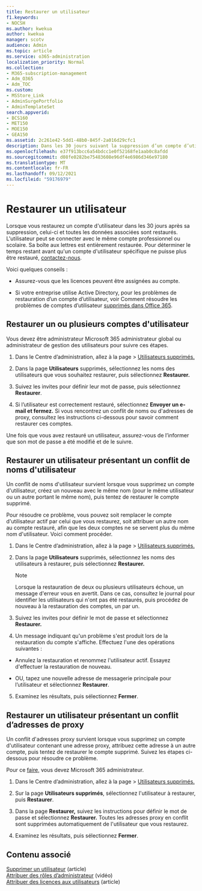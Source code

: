 ```yaml
---
title: Restaurer un utilisateur
f1.keywords:
- NOCSH
ms.author: kwekua
author: kwekua
manager: scotv
audience: Admin
ms.topic: article
ms.service: o365-administration
localization_priority: Normal
ms.collection:
- M365-subscription-management
- Adm_O365
- Adm_TOC
ms.custom:
- MSStore_Link
- AdminSurgePortfolio
- AdminTemplateSet
search.appverid:
- BCS160
- MET150
- MOE150
- GEA150
ms.assetid: 2c261e42-5dd1-48b0-845f-2a016d29cfc1
description: Dans les 30 jours suivant la suppression d’un compte d’utilisateur, vous pouvez restaurer le compte et toutes les données, et l’utilisateur peut se connecter avec le même compte.
ms.openlocfilehash: e37f913bcc6a54bdcc1e0f52168fe1aab0c8afdd
ms.sourcegitcommit: d08fe0282be75483608e96df4e6986d346e97180
ms.translationtype: MT
ms.contentlocale: fr-FR
ms.lasthandoff: 09/12/2021
ms.locfileid: "59176979"
---
```

# <a name="restore-a-user"></a>Restaurer un utilisateur
   
Lorsque vous restaurez un compte d'utilisateur dans les 30 jours après sa suppression, celui-ci et toutes les données associées sont restaurés. L'utilisateur peut se connecter avec le même compte professionnel ou scolaire. Sa boîte aux lettres est entièrement restaurée. Pour déterminer le temps restant avant qu'un compte d'utilisateur spécifique ne puisse plus être restauré, [contactez-nous](../../business-video/get-help-support.md).
  
Voici quelques conseils :
  
- Assurez-vous que les licences peuvent être assignées au compte.
    
- Si votre entreprise utilise Active Directory, pour les problèmes de restauration d’un compte d’utilisateur, voir Comment résoudre les problèmes de comptes d’utilisateur [supprimés dans Office 365](/office365/troubleshoot/active-directory/restore-deleted-user-accounts). 
    
## <a name="restore-one-or-more-user-accounts"></a>Restaurer un ou plusieurs comptes d'utilisateur

Vous devez être administrateur Microsoft 365 administrateur global ou administrateur de gestion des utilisateurs pour suivre ces étapes. 

1. Dans le Centre d’administration, allez à la page  \> <a href="https://go.microsoft.com/fwlink/p/?linkid=2071581" target="_blank">Utilisateurs supprimés.</a>

2. Dans la page **Utilisateurs** supprimés, sélectionnez les noms des utilisateurs que vous souhaitez restaurer, puis sélectionnez **Restaurer.**
    
3. Suivez les invites pour définir leur mot de passe, puis sélectionnez **Restaurer**.
    
4. Si l’utilisateur est correctement restauré, sélectionnez **Envoyer un e-mail et fermez.** Si vous rencontrez un conflit de noms ou d'adresses de proxy, consultez les instructions ci-dessous pour savoir comment restaurer ces comptes.
    
Une fois que vous avez restauré un utilisateur, assurez-vous de l’informer que son mot de passe a été modifié et de le suivre.
  
## <a name="restore-a-user-that-has-a-user-name-conflict"></a>Restaurer un utilisateur présentant un conflit de noms d'utilisateur

Un conflit de noms d'utilisateur survient lorsque vous supprimez un compte d'utilisateur, créez un nouveau avec le même nom (pour le même utilisateur ou un autre portant le même nom), puis tentez de restaurer le compte supprimé.
  
Pour résoudre ce problème, vous pouvez soit remplacer le compte d'utilisateur actif par celui que vous restaurez, soit attribuer un autre nom au compte restauré, afin que les deux comptes ne se servent plus du même nom d'utilisateur. Voici comment procéder.

1. Dans le Centre d’administration, allez à la page  \> <a href="https://go.microsoft.com/fwlink/p/?linkid=2071581" target="_blank">Utilisateurs supprimés.</a>
  
2. Dans la page **Utilisateurs** supprimés, sélectionnez les noms des utilisateurs à restaurer, puis sélectionnez **Restaurer.**
    
    > [!NOTE]
    > Lorsque la restauration de deux ou plusieurs utilisateurs échoue, un message d'erreur vous en avertit. Dans ce cas, consultez le journal pour identifier les utilisateurs qui n'ont pas été restaurés, puis procédez de nouveau à la restauration des comptes, un par un. 
  
3. Suivez les invites pour définir le mot de passe et sélectionnez **Restaurer.**
    
4. Un message indiquant qu'un problème s'est produit lors de la restauration du compte s'affiche. Effectuez l'une des opérations suivantes :
    
  - Annulez la restauration et renommez l'utilisateur actif. Essayez d'effectuer la restauration de nouveau.
    
  - OU, tapez une nouvelle adresse de messagerie principale pour l’utilisateur et sélectionnez **Restaurer**.
    
5. Examinez les résultats, puis sélectionnez **Fermer**.
    
## <a name="restore-a-user-that-has-a-proxy-address-conflict"></a>Restaurer un utilisateur présentant un conflit d’adresses de proxy

Un conflit d'adresses proxy survient lorsque vous supprimez un compte d'utilisateur contenant une adresse proxy, attribuez cette adresse à un autre compte, puis tentez de restaurer le compte supprimé. Suivez les étapes ci-dessous pour résoudre ce problème.
  
Pour ce [faire,](about-admin-roles.md) vous devez Microsoft 365 administrateur. 

1. Dans le Centre d’administration, allez à la page  \> <a href="https://go.microsoft.com/fwlink/p/?linkid=2071581" target="_blank">Utilisateurs supprimés.</a>

2. Sur la page **Utilisateurs supprimés**, sélectionnez l'utilisateur à restaurer, puis **Restaurer**. 
    
3. Dans la page **Restaurer,** suivez les instructions pour définir le mot de passe et sélectionnez **Restaurer.** Toutes les adresses proxy en conflit sont supprimées automatiquement de l'utilisateur que vous restaurez.
    
4. Examinez les résultats, puis sélectionnez **Fermer**.

## <a name="related-content"></a>Contenu associé

[Supprimer un utilisateur](delete-a-user.md) (article)\
[Attribuer des rôles d’administrateur](assign-admin-roles.md) (vidéo)\
[Attribuer des licences aux utilisateurs](../manage/assign-licenses-to-users.md) (article)
